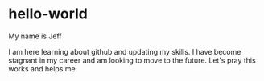# hello-world

My name is Jeff

I am here learning about github and updating my skills. I have become stagnant in my career and am looking to move to the future.
Let's pray this works and helps me.


